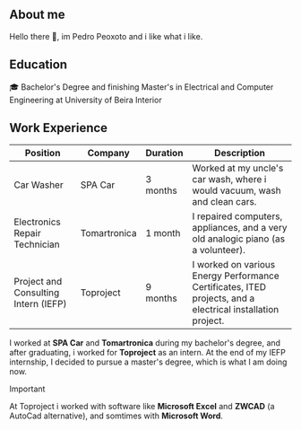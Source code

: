 ## About me

Hello there 👋, im Pedro Peoxoto and i like what i like.

## Education 

🎓 Bachelor's Degree and finishing Master's in Electrical and Computer Engineering at University of Beira Interior

## Work Experience

| **Position** | **Company** | **Duration** | **Description**  |
|--------------|-------------|--------------|------------------|
| Car Washer                    | SPA Car      | 3 months | Worked at my uncle's car wash, where i would vacuum, wash and clean cars. |
| Electronics Repair Technician | Tomartronica | 1 month | I repaired computers, appliances, and a very old analogic piano (as a volunteer). |    
| Project and Consulting Intern (IEFP) | Toproject | 9 months | I worked on various Energy Performance Certificates, ITED projects, and a electrical installation project.|

I worked at **SPA Car** and **Tomartronica** during my bachelor's degree, and after graduating, i worked for **Toproject** as an intern. At the end of my IEFP internship, I decided to pursue a master's degree, which is what I am doing now.

> [!IMPORTANT]
> At Toproject i worked with software like **Microsoft Excel** and **ZWCAD** (a AutoCad alternative), and somtimes with **Microsoft Word**.



<!--
**QueijoPeixoto/QueijoPeixoto** is a ✨ _special_ ✨ repository because its `README.md` (this file) appears on your GitHub profile.

Here are some ideas to get you started:

- 🔭 I’m currently working on ...
- 🌱 I’m currently learning ...
- 👯 I’m looking to collaborate on ...
- 🤔 I’m looking for help with ...
- 💬 Ask me about ...
- 📫 How to reach me: ...
- 😄 Pronouns: ...
- ⚡ Fun fact: ...
-->
